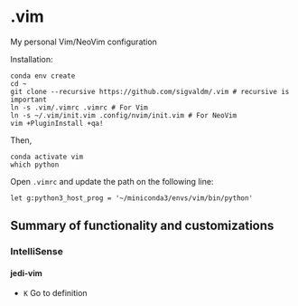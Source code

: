 # .vim
My personal Vim/NeoVim configuration

Installation:
```
conda env create
cd ~
git clone --recursive https://github.com/sigvaldm/.vim # recursive is important
ln -s .vim/.vimrc .vimrc # For Vim
ln -s ~/.vim/init.vim .config/nvim/init.vim # For NeoVim
vim +PluginInstall +qa!
```
Then,
```
conda activate vim
which python
```
Open `.vimrc` and update the path on the following line:
```
let g:python3_host_prog = '~/miniconda3/envs/vim/bin/python'
```

## Summary of functionality and customizations

### IntelliSense

#### jedi-vim

- `K` Go to definition
